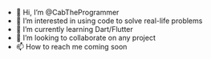 - 👋 Hi, I’m @CabTheProgrammer
- 👀 I’m interested in using code to solve real-life problems 
- 🌱 I’m currently learning Dart/Flutter
- 💞️ I’m looking to collaborate on any project
- 📫 How to reach me coming soon

<!---
CabTheProgrammer/CabTheProgrammer is a ✨ special ✨ repository because its `README.md` (this file) appears on your GitHub profile.
You can click the Preview link to take a look at your changes.
--->
